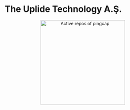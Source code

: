 # The Uplide Technology A.Ş.


<!-- Copy-paste in your Readme.md file -->

<a href="https://next.ossinsight.io/widgets/official/compose-org-activity-active-ranking?owner_id=11855343&activity=repos&period=past_28_days" target="_blank" style="display: block" align="center">
  <picture>
    <source media="(prefers-color-scheme: dark)" srcset="https://next.ossinsight.io/widgets/official/compose-org-activity-active-ranking/thumbnail.png?owner_id=11855343&activity=repos&period=past_28_days&image_size=4x3&color_scheme=dark" width="273" height="auto">
    <img alt="Active repos of pingcap" src="https://next.ossinsight.io/widgets/official/compose-org-activity-active-ranking/thumbnail.png?owner_id=11855343&activity=repos&period=past_28_days&image_size=4x3&color_scheme=light" width="273" height="auto">
  </picture>
</a>

<!-- Made with [OSS Insight](https://ossinsight.io/) -->
